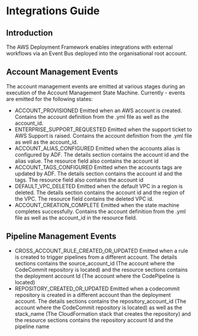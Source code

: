# Integrations Guide
## Introduction
The AWS Deployment Framework enables integrations with external workflows via an Event Bus deployed into the organisational root account.

## Account Management Events
The account management events are emitted at various stages during an execution of the Account Management State Machine.
Currently - events are emitted for the following states:
- ACCOUNT_PROVISIONED
    Emitted when an AWS account is created.
    Contains the account definition from the .yml file as well as the account_id.
- ENTERPRISE_SUPPORT_REQUESTED
    Emitted when the support ticket to AWS Support is raised.
    Contains the account definition from the .yml file as well as the account_id.
- ACCOUNT_ALIAS_CONFIGURED
    Emitted when the accounts alias is configured by ADF.
    The details section contains the account id and the alias value. The resource field also contains the account id
- ACCOUNT_TAGS_CONFIGURED
    Emitted when the accounts tags are updated by ADF.
    The details section contains the account id and the tags. The resource field also contains the account id
- DEFAULT_VPC_DELETED
    Emitted when the default VPC in a region is deleted.
    The details section contains the account id and the region of the VPC. The resource field contains the deleted VPC id.
- ACCOUNT_CREATION_COMPLETE
    Emitted when the state machine completes successfully.
    Contains the account definition from the .yml file as well as the account_id in the resource field.




## Pipeline Management Events
- CROSS_ACCOUNT_RULE_CREATED_OR_UPDATED
    Emitted when a rule is created to trigger pipelines from a different account.
    The details sections contains the source_account_id (The account where the CodeCommit repository is located) and the resource sections contains the deployment account Id (The account where the CodePipeline is located)
- REPOSITORY_CREATED_OR_UPDATED
    Emitted when a codecommit repository is created in a different account than the deployment account.
    The details sections contains the repository_account_id (The account where the CodeCommit repository is located) as well as the stack_name (The CloudFormation stack that creates the repository) and the resource sections contains the repository account Id and the pipeline name


